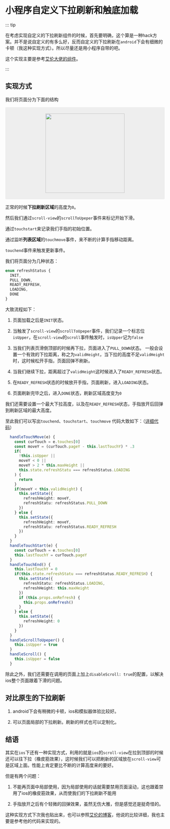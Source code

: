 # 小程序自定义下拉刷新和触底加载

::: tip

在考虑实现自定义的下拉刷新组件的时候，首先要明确，这个算是一种hack方案。并不是说自定义的有多么好，反而自定义的下拉刷新在`android`下会有细微的卡顿（我这种实现方式）。所以尽量还是用小程序自带的吧。  

这个实现主要是参考[艾伦大佬的组件](https://www.cnblogs.com/aaronjs/p/9982708.html)。  

:::

## 实现方式

我们将页面分为下面的结构

<div style="width: 100%;font-size: 0;padding: 20px;background: #eee;border-radius: 3px;margin-top: 15px;display: flex;justify-content: space-around;flex-wrap: wrap;box-sizing: border-box;">
  <div>
    <img :src="$withBase('/imgs/refresh_view_1.png')" style="width: 250px; margin: auto;display: block;" alt="foo">
  </div>
</div>  

正常的时候**下拉刷新区域**的高度为`0`。  

然后我们通过`scroll-view`的`scrollToUpeper`事件来标记开始下滑。

通过`touchstart`来记录我们手指的初始位置。  

通过监听**列表区域**的`touchmove`事件，来不断的计算手指移动距离。 

`touchend`事件来触发更新事件。  

我们将页面分为几种状态：  

```typescript
enum refreshStatus {
  INIT,
  PULL_DOWN,
  READY_REFRESH,
  LOADING,
  DONE
}
```  

大致流程如下：  

1. 页面加载之后是`INIT`状态。  

2. 当触发了`scroll-view`的`scrollToUpeper`事件，我们记录一个标志位`isUpper`，在`scroll-view`的`scroll`事件触发时，`isUpper`记为`false`

3. 当我们列表页滑倒顶部的时候再下拉，页面进入了`PULL_DOWN`状态。 一般会设置一个有效的下拉距离，称之为`validHeight`，当下拉的高度不足`validHeight`时，这时候松开手指，页面回弹不刷新。  

4. 当我们继续下拉，距离超过了`validHeight`这时候进入了`READY_REFRESH`状态。  

5. 在`READY_REFRESH`状态的时候放开手指，页面刷新，进入`LOADING`状态。

6. 页面刷新完毕之后，进入`DONE`状态，刷新区域高度变为`0`  

我们还需要设置一个最大下拉高度，以及在`READY_REFRESH`状态，手指放开后回弹到刷新区域的最大高度。  

至此我们可以写出`touchend`、`touchstart`、`touchmove` 代码大致如下：（[详细代码](https://github.com/ChaosXu2016/blog-mini)）

```typescript
  handleTouchMove(e) {
    const curTouch = e.touches[0]
    const moveY = (curTouch.pageY - this.lastTouchY) * .3
    if(
      !this.isUpper ||
      moveY < 0 || 
      moveY > 2 * this.maxHeight ||
      this.state.refreshStatu === refreshStatus.LOADING
    ) {
      return
    }
    if(moveY < this.validHeight) {
      this.setState({
        refreshHeight: moveY,
        refreshStatu: refreshStatus.PULL_DOWN
      })
    } else {
      this.setState({
        refreshHeight: moveY,
        refreshStatu: refreshStatus.READY_REFRESH
      })
    }
  }
  handleTouchStart(e) {
    const curTouch = e.touches[0]
    this.lastTouchY = curTouch.pageY
  }
  handleTouchEnd() {
    this.lastTouchY = 0
    if(this.state.refreshStatu === refreshStatus.READY_REFRESH) {
      this.setState({
        refreshStatu: refreshStatus.LOADING,
        refreshHeight: this.maxHeight
      })
      if (this.props.onRefresh) {
        this.props.onRefresh()
      }
    } else {
      this.setState({
        refreshHeight: 0
      })
    }
  }
  handleScrollToUpeper() {
    this.isUpper = true
  }
  handleScroll() {
    this.isUpper = false
  }
```  

除此之外，我们还需要在调用的页面上加上`disableScroll: true`的配置，以解决ios整个页面跟着下滑的问题。  

## 对比原生的下拉刷新  

1. android下会有稍微的卡顿，ios和模拟器体验比较好。

2. 可以页面局部的下拉刷新。刷新的样式也可以定制化。  


## 结语  

其实在`ios`下还有一种实现方式，利用的就是`ios`的`scroll-view`在拉到顶部的时候还可以往下拉（橡皮筋效果），这时候我们可以把刷新的区域放在`scroll-view`可是区域上面。性能上肯定要比不断的计算高度来的要好。  

但是有两个问题：  

1. 不能再页面中局部使用，因为局部使用的话就需要禁用页面滚动，这也跟着禁用了ios的橡皮筋效果，从而使我们的下拉刷新不能用  

2. 手指放开之后有个轻微的回弹效果，虽然无伤大雅，但是感觉还是挺奇怪的。  

这种实现方式下次我也贴出来，也可以参照[艾伦的博客](https://www.cnblogs.com/aaronjs/p/9982708.html)，他说的比较详细，我也主要是参考他的代码来实现的。
